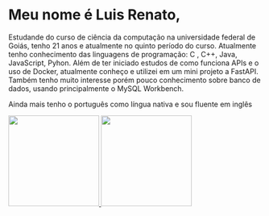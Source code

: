 # Meu nome é Luis Renato, 

Estudande do curso de ciência da computação na universidade federal de Goiás, tenho 21 anos e atualmente no quinto período do curso.
Atualmente tenho conhecimento das linguagens de programação: C , C++, Java, JavaScript, Pyhon.
Além de ter iniciado estudos de como funciona APIs e o uso de Docker, atualmente conheço e utilizei em um mini projeto a FastAPI.
Também tenho muito interesse porém pouco conhecimento sobre banco de dados, usando principalmente o MySQL Workbench.

Ainda mais tenho o português como língua nativa e sou fluente em inglês

 <a href="https://github.com/lrcordeiro007">
  <img height="180em" src="https://github-readme-stats.vercel.app/api?username=lrcordeiro007&show_icons=true&theme=github_dark&include_all_commits=true&count_private=true"/>
  <img height="180em" src="https://github-readme-stats.vercel.app/api/top-langs/?username=lrcordeiro007&layout=compact&langs_count=7&theme=github_dark"/>
